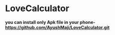 # LoveCalculator
#### you can install only Apk file in your phone- https://github.com/AyushMaji/LoveCalculator.git
